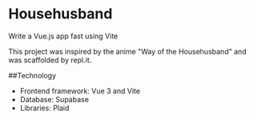 # Househusband
Write a Vue.js app fast using Vite

This project was inspired by the anime "Way of the Househusband" and was scaffolded by repl.it. 

##Technology
  - Frontend framework: Vue 3 and Vite
  - Database: Supabase
  - Libraries: Plaid
